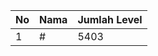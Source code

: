| No | Nama            | Jumlah Level |
|----|-----------------|--------------|
| 1  | #    |    5403        |
